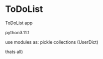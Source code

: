 # ToDoList
ToDoList app


python3.11.1

use modules as:
  pickle
  collections (UserDict)
  
 thats all)
 
 
